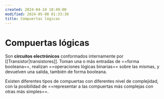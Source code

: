 ```yaml
---
created: 2024-04-24 10:49:00
modified: 2024-05-08 01:33:30
title: Compuertas lógicas
---
```


# Compuertas lógicas

Son **circuitos electrónicos** conformados internamente por [[Transistor|transistores]]. Toman una o más entradas de ==forma booleana==, realizan ==operaciones lógicas binarias== sobre las mismas, y devuelven una salida, también de forma booleana.

Existen diferentes tipos de compuertas con diferentes nivel de complejidad, con la posibilidad de ==representar a las compuertas más complejas con otras más simples==.
